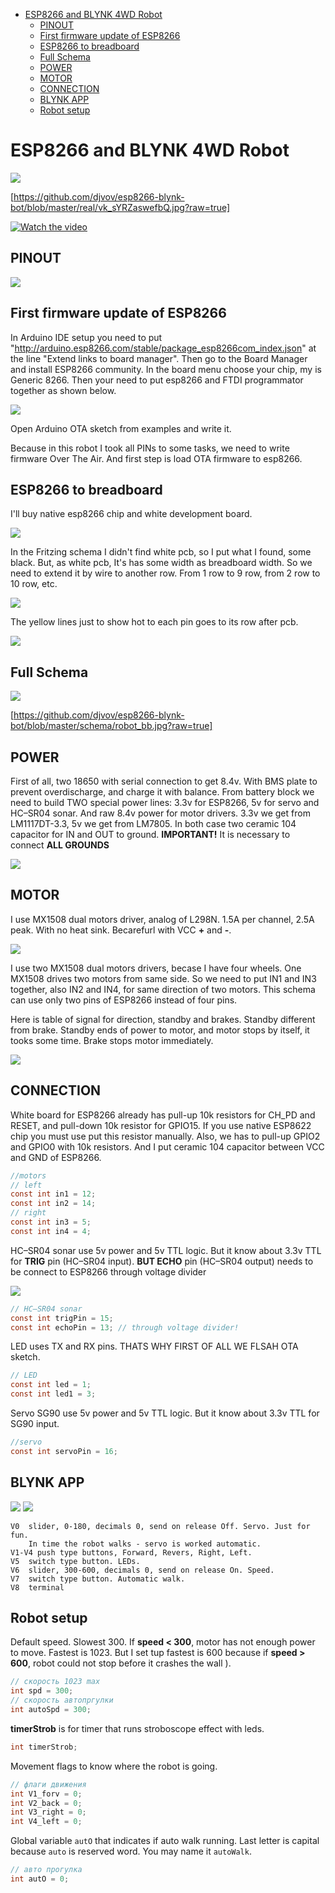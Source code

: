 - [ESP8266 and BLYNK 4WD Robot](#esp8266-and-blynk-4wd-robot)
  * [PINOUT](#pinout)
  * [First firmware update of ESP8266](#first-firmware-update-of-esp8266)
  * [ESP8266 to breadboard](#esp8266-to-breadboard)
  * [Full Schema](#full-schema)
  * [POWER](#power)
  * [MOTOR](#motor)
  * [CONNECTION](#connection)
  * [BLYNK APP](#blynk-app)
  * [Robot setup](#robot-setup)

# ESP8266 and BLYNK 4WD Robot

![](https://github.com/djvov/esp8266-blynk-bot/blob/master/real/small/vk_sYRZaswefbQ.jpg?raw=true)

[https://github.com/djvov/esp8266-blynk-bot/blob/master/real/vk_sYRZaswefbQ.jpg?raw=true]

[![Watch the video](https://github.com/djvov/esp8266-blynk-bot/blob/master/real/small/youtube_screenshot.jpg?raw=true)](https://www.youtube.com/watch?v=UbAJtE57SPo)

## PINOUT

![](https://github.com/djvov/esp8266-blynk-bot/blob/master/schema/ESP8266_12Epinout.jpg?raw=true)

## First firmware update of ESP8266

In Arduino IDE setup you need to put "http://arduino.esp8266.com/stable/package_esp8266com_index.json" at the line "Extend links to board manager".
Then go to the Board Manager and install ESP8266 community.
In the board menu choose your chip, my is Generic 8266.
Then your need to put esp8266 and FTDI programmator together as shown below.

![](https://github.com/djvov/esp8266-blynk-bot/blob/master/schema/esp2866%20first.jpg?raw=true)

Open Arduino OTA sketch from examples and write it.

Because in this robot I took all PINs to some tasks, we need to write firmware Over The Air. And first step is load OTA firmware to esp8266.

## ESP8266 to breadboard

I'll buy native esp8266 chip and white development board.

![](https://github.com/djvov/esp8266-blynk-bot/blob/master/real/small/esp8266_breakout_board.jpg?raw=true)

In the Fritzing schema I didn't find white pcb, so I put what I found, some black.
But, as white pcb, It's has some width as breadboard width. So we need to extend it by wire to another row. From 1 row to 9 row, from 2 row to 10 row, etc.

![](https://github.com/djvov/esp8266-blynk-bot/blob/master/schema/esp8266%20bread1.jpg?raw=true)

The yellow lines just to show hot to each  pin goes to its row after pcb.

![](https://github.com/djvov/esp8266-blynk-bot/blob/master/schema/esp8266%20bread2.jpg?raw=true)

## Full Schema

![](https://raw.githubusercontent.com/djvov/esp8266-blynk-bot/master/schema/robot_bb_small.jpg?raw=true)

[https://github.com/djvov/esp8266-blynk-bot/blob/master/schema/robot_bb.jpg?raw=true]


## POWER

First of all, two 18650 with serial connection to get 8.4v. With BMS plate to prevent overdischarge, and charge it with balance.
From battery block we need to build TWO special power lines: 3.3v for ESP8266, 5v for servo and HC–SR04 sonar. And raw 8.4v power for motor drivers.
3.3v we get from LM1117DT-3.3, 5v we get from LM7805. In both case two ceramic 104 capacitor for IN and OUT to ground.
**IMPORTANT!** It is necessary to connect **ALL GROUNDS**

![](https://github.com/djvov/esp8266-blynk-bot/blob/master/real/small/vk_VSyZD3ZBPP4.jpg?raw=true)

## MOTOR

I use MX1508 dual motors driver, analog of L298N. 1.5A per channel, 2.5A peak. With no heat sink. Becarefurl with VCC **+** and **-**.

![](https://github.com/djvov/esp8266-blynk-bot/blob/master/schema/MX1508motor.jpg?raw=true)

I use two MX1508 dual motors drivers, becase  I have four wheels. One MX1508 drives two motors from same side. So we need to put IN1 and IN3 together, also IN2 and IN4, for same direction of two motors. This schema can use only two pins of ESP8266 instead of four pins.

Here is table of signal for direction, standby and brakes. Standby different from brake. Standby ends of power to motor, and motor stops by itself, it tooks some time. Brake stops motor immediately.

![](https://github.com/djvov/esp8266-blynk-bot/blob/master/schema/MX1508motorSCHEMA.jpg?raw=true)

## CONNECTION

White board for ESP8266 already has pull-up 10k resistors for CH_PD and RESET, and pull-down 10k resistor for GPIO15. If you use native ESP8622 chip you must use put this resistor manually. Also, we has to pull-up GPIO2 and GPIO0 with 10k resistors. And I put ceramic 104 capacitor between VCC and GND of ESP8266.

```c
//motors
// left
const int in1 = 12;
const int in2 = 14;
// right
const int in3 = 5;
const int in4 = 4;
```
HC–SR04 sonar use 5v power and 5v TTL logic. But it know about 3.3v TTL for **TRIG** pin (HC–SR04 input). **BUT ECHO** pin (HC–SR04 output) needs to be connect to ESP8266 through voltage divider


![](https://github.com/djvov/esp8266-blynk-bot/blob/master/schema/voltage_divider.jpg?raw=true)

```c
// HC–SR04 sonar
const int trigPin = 15;
const int echoPin = 13; // through voltage divider!
```
LED uses TX and RX pins. THATS WHY FIRST OF ALL WE FLSAH OTA sketch.

```c
// LED
const int led = 1;
const int led1 = 3;
```

Servo SG90 use 5v power and 5v TTL logic. But it know about 3.3v TTL for SG90 input.

```c
//servo
const int servoPin = 16;
```

## BLYNK APP

![](https://github.com/djvov/esp8266-blynk-bot/blob/master/blynk/small/blynk1_small.jpg?raw=true) ![](https://github.com/djvov/esp8266-blynk-bot/blob/master/blynk/small/blynk2_small.jpg?raw=true)

```
V0  slider, 0-180, decimals 0, send on release Off. Servo. Just for fun.
    In time the robot walks - servo is worked automatic.
V1-V4 push type buttons, Forward, Revers, Right, Left.
V5  switch type button. LEDs.
V6  slider, 300-600, decimals 0, send on release On. Speed.
V7  switch type button. Automatic walk.
V8  terminal
```

## Robot setup

Default speed. Slowest 300. If **speed < 300**, motor has not enough power to move. Fastest is 1023. But I set tup fastest is 600 because if **speed > 600**, robot could not stop before it crashes the wall ).

```c
// скорость 1023 max
int spd = 300;
// скорость автопргулки
int autoSpd = 300;
```

**timerStrob** is for timer that runs stroboscope effect with leds.

```c
int timerStrob;
```
Movement flags to know where the robot is going.

```c
// флаги движения
int V1_forv = 0;
int V2_back = 0;
int V3_right = 0;
int V4_left = 0;
```

Global variable `autO` that indicates if auto walk running. Last letter is capital because `auto` is reserved word. You may name it `autoWalk`.

```c
// авто прогулка
int autO = 0;
```
